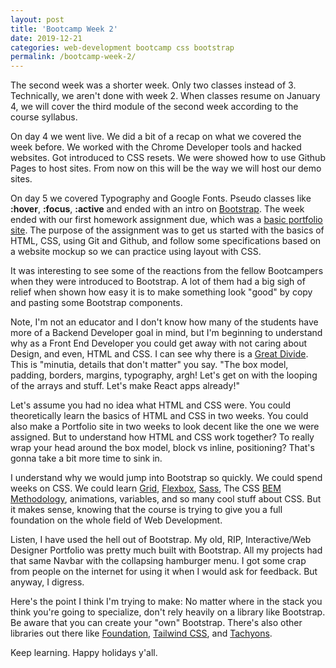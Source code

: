 ```yaml
---
layout: post
title: 'Bootcamp Week 2'
date: 2019-12-21
categories: web-development bootcamp css bootstrap
permalink: /bootcamp-week-2/
---
```


The second week was a shorter week. Only two classes instead of 3. Technically, we aren't done with week 2. When classes resume on January 4, we will cover the third module of the second week according to the course syllabus. 

On day 4 we went live. We did a bit of a recap on what we covered the week before. We worked with the Chrome Developer tools and hacked websites. Got introduced to CSS resets. We were showed how to use Github Pages to host sites. From now on this will be the way we will host our demo sites.

On day 5 we covered Typography and Google Fonts. Pseudo classes like **:hover**, **:focus**, **:active** and ended with an intro on [Bootstrap]('https://getbootstrap.com/'). The week ended with our first homework assignment due, which was a [basic portfolio site]('https://yarocruz.github.io/_portfolio/'). The purpose of the assignment was to get us started with the basics of HTML, CSS, using Git and Github, and follow some specifications based on a website mockup so we can practice using layout with CSS. 

It was interesting to see some of the reactions from the fellow Bootcampers when they were introduced to Bootstrap. A lot of them had a big sigh of relief when shown how easy it is to make something look "good" by copy and pasting some Bootstrap components.  

Note, I'm not an educator and I don't know how many of the students have more of a Backend Developer goal in mind, but I'm beginning to understand why as a Front End Developer you could get away with not caring about Design, and even, HTML and CSS. I can see why there is a [Great Divide]('https://css-tricks.com/the-great-divide/'). This is "minutia, details that don't matter" you say. "The box model, padding, borders, margins, typography, argh! Let's get on with the looping of the arrays and stuff. Let's make React apps already!"

Let's assume you had no idea what HTML and CSS were. You could theoretically learn the basics of HTML and CSS in two weeks. You could also make a Portfolio site in two weeks to look decent like the one we were assigned. But to understand how HTML and CSS work together? To really wrap your head around the box model, block vs inline, positioning? That's gonna take a bit more time to sink in.

I understand why we would jump into Bootstrap so quickly. We could spend weeks on CSS. We could learn [Grid]('https://gridbyexample.com/examples/'), [Flexbox]('https://css-tricks.com/snippets/css/a-guide-to-flexbox/'), [Sass]('https://sass-lang.com/'), The CSS [BEM Methodology]('https://css-tricks.com/bem-101/'), animations, variables, and so many cool stuff about CSS. But it makes sense, knowing that the course is trying to give you a full foundation on the whole field of Web Development.
 
Listen, I have used the hell out of Bootstrap. My old, RIP, Interactive/Web Designer Portfolio was pretty much built with Bootstrap. All my projects had that same Navbar with the collapsing hamburger menu. I got some crap from people on the internet for using it when I would ask for feedback. But anyway, I digress.

Here's the point I think I'm trying to make: No matter where in the stack you think you're going to specialize, don't rely heavily on a library like Bootstrap. Be aware that you can create your "own" Bootstrap. There's also other libraries out there like [Foundation]('https://foundation.zurb.com/'), [Tailwind CSS]('https://tailwindcss.com/'), and [Tachyons]('https://tachyons.io/'). 

Keep learning. Happy holidays y'all.

